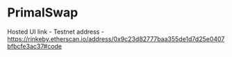 # PrimalSwap

Hosted UI link - 
Testnet address - https://rinkeby.etherscan.io/address/0x9c23d82777baa355de1d7d25e0407bfbcfe3ac37#code
